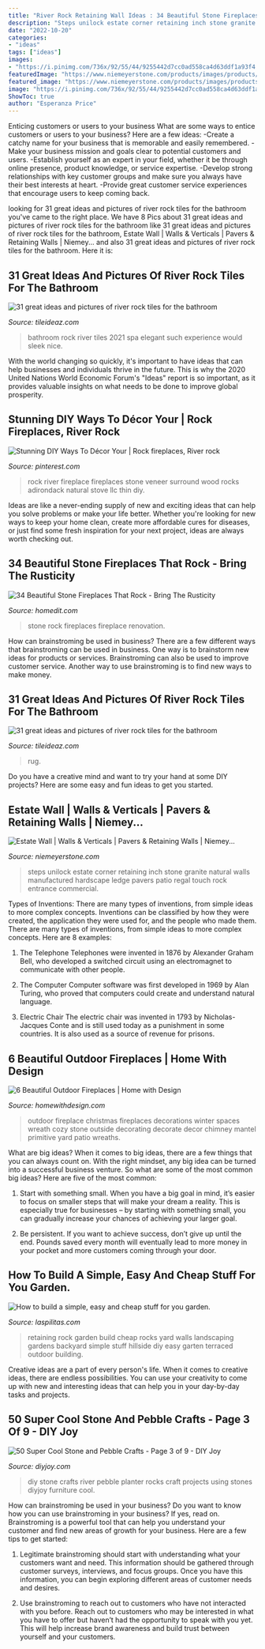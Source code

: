 ```yaml
---
title: "River Rock Retaining Wall Ideas : 34 Beautiful Stone Fireplaces That Rock"
description: "Steps unilock estate corner retaining inch stone granite natural walls manufactured hardscape ledge pavers patio regal touch rock entrance commercial"
date: "2022-10-20"
categories:
- "ideas"
tags: ["ideas"]
images:
- "https://i.pinimg.com/736x/92/55/44/9255442d7cc0ad558ca4d63ddf1a93f4.jpg"
featuredImage: "https://www.niemeyerstone.com/products/images/products/original/estate-wall_7.jpg"
featured_image: "https://www.niemeyerstone.com/products/images/products/original/estate-wall_7.jpg"
image: "https://i.pinimg.com/736x/92/55/44/9255442d7cc0ad558ca4d63ddf1a93f4.jpg"
ShowToc: true
author: "Esperanza Price"
---
```



Enticing customers or users to your business
What are some ways to entice customers or users to your business? Here are a few ideas: 
-Create a catchy name for your business that is memorable and easily remembered.
-Make your business mission and goals clear to potential customers and users. 
-Establish yourself as an expert in your field, whether it be through online presence, product knowledge, or service expertise. 
-Develop strong relationships with key customer groups and make sure you always have their best interests at heart. 
-Provide great customer service experiences that encourage users to keep coming back.

	

		
looking for 31 great ideas and pictures of river rock tiles for the bathroom you've came to the right place. We have 8 Pics about 31 great ideas and pictures of river rock tiles for the bathroom like 31 great ideas and pictures of river rock tiles for the bathroom, Estate Wall | Walls &amp; Verticals | Pavers &amp; Retaining Walls | Niemey... and also 31 great ideas and pictures of river rock tiles for the bathroom. Here it is:
		
    
## 31 Great Ideas And Pictures Of River Rock Tiles For The Bathroom

<img loading=lazy src="http://www.tileideaz.com/wp-content/uploads/2015/09/DSC00076-e1343700576303.jpg" onerror="this.onerror=null;this.src='https://tse4.mm.bing.net/th?id=OIP.MUSkoKaGyabsKlKAgFpDzQHaJ4&amp;pid=15.1';" alt="31 great ideas and pictures of river rock tiles for the bathroom">

_Source: tileideaz.com_

>bathroom rock river tiles 2021 spa elegant such experience would sleek nice. 

	

With the world changing so quickly, it's important to have ideas that can help businesses and individuals thrive in the future. This is why the 2020 United Nations World Economic Forum's "Ideas" report is so important, as it provides valuable insights on what needs to be done to improve global prosperity.

    
## Stunning DIY Ways To Décor Your | Rock Fireplaces, River Rock

<img loading=lazy src="https://i.pinimg.com/736x/92/55/44/9255442d7cc0ad558ca4d63ddf1a93f4.jpg" onerror="this.onerror=null;this.src='https://tse1.mm.bing.net/th?id=OIP.yqZnW7bBlj08exvvPXMdmQAAAA&amp;pid=15.1';" alt="Stunning DIY Ways To Décor Your | Rock fireplaces, River rock">

_Source: pinterest.com_

>rock river fireplace fireplaces stone veneer surround wood rocks adirondack natural stove llc thin diy. 

	

Ideas are like a never-ending supply of new and exciting ideas that can help you solve problems or make your life better. Whether you're looking for new ways to keep your home clean, create more affordable cures for diseases, or just find some fresh inspiration for your next project, ideas are always worth checking out.

    
## 34 Beautiful Stone Fireplaces That Rock - Bring The Rusticity

<img loading=lazy src="https://cdn.homedit.com/wp-content/uploads/2014/02/after-renovation-stone-fireplace.jpg" onerror="this.onerror=null;this.src='https://tse2.mm.bing.net/th?id=OIP.7jzVG9ycN3xuM8XpBmpzngHaLH&amp;pid=15.1';" alt="34 Beautiful Stone Fireplaces That Rock - Bring The Rusticity">

_Source: homedit.com_

>stone rock fireplaces fireplace renovation. 

	

How can brainstroming be used in business?
There are a few different ways that brainstroming can be used in business. One way is to brainstorm new ideas for products or services. Brainstroming can also be used to improve customer service. Another way to use brainstroming is to find new ways to make money.

    
## 31 Great Ideas And Pictures Of River Rock Tiles For The Bathroom

<img loading=lazy src="https://www.tileideaz.com/wp-content/uploads/2015/09/upstairs_river_rocks.jpg" onerror="this.onerror=null;this.src='https://tse2.mm.bing.net/th?id=OIP.6-HsWUVtzrohFLc35fT1TgHaLH&amp;pid=15.1';" alt="31 great ideas and pictures of river rock tiles for the bathroom">

_Source: tileideaz.com_

>rug. 

	

Do you have a creative mind and want to try your hand at some DIY projects? Here are some easy and fun ideas to get you started.

    
## Estate Wall | Walls &amp; Verticals | Pavers &amp; Retaining Walls | Niemey...

<img loading=lazy src="https://www.niemeyerstone.com/products/images/products/original/estate-wall_7.jpg" onerror="this.onerror=null;this.src='https://tse4.mm.bing.net/th?id=OIP.0y2sHj7yIgRaCrvB49N09wHaD3&amp;pid=15.1';" alt="Estate Wall | Walls &amp; Verticals | Pavers &amp; Retaining Walls | Niemey...">

_Source: niemeyerstone.com_

>steps unilock estate corner retaining inch stone granite natural walls manufactured hardscape ledge pavers patio regal touch rock entrance commercial. 

	

Types of Inventions: There are many types of inventions, from simple ideas to more complex concepts.
Inventions can be classified by how they were created, the application they were used for, and the people who made them. There are many types of inventions, from simple ideas to more complex concepts. Here are 8 examples:
1. The Telephone 
Telephones were invented in 1876 by Alexander Graham Bell, who developed a switched circuit using an electromagnet to communicate with other people.

2. The Computer 
Computer software was first developed in 1969 by Alan Turing, who proved that computers could create and understand natural language.

3. Electric Chair 
The electric chair was invented in 1793 by Nicholas-Jacques Conte and is still used today as a punishment in some countries. It is also used as a source of revenue for prisons. 

    
## 6 Beautiful Outdoor Fireplaces | Home With Design

<img loading=lazy src="http://homewithdesign.com/wp-content/uploads/2014/03/outdoor-fireplace-ideas-5.jpg" onerror="this.onerror=null;this.src='https://tse2.mm.bing.net/th?id=OIP.ny3vMCfQ86NNsbnMFSBV0QHaJ4&amp;pid=15.1';" alt="6 Beautiful Outdoor Fireplaces | Home with Design">

_Source: homewithdesign.com_

>outdoor fireplace christmas fireplaces decorations winter spaces wreath cozy stone outside decorating decorate decor chimney mantel primitive yard patio wreaths. 

	

What are big ideas?
When it comes to big ideas, there are a few things that you can always count on. With the right mindset, any big idea can be turned into a successful business venture. So what are some of the most common big ideas? Here are five of the most common:
1. Start with something small. When you have a big goal in mind, it’s easier to focus on smaller steps that will make your dream a reality. This is especially true for businesses – by starting with something small, you can gradually increase your chances of achieving your larger goal.

2. Be persistent. If you want to achieve success, don’t give up until the end. Pounds saved every month will eventually lead to more money in your pocket and more customers coming through your door.

    
## How To Build A Simple, Easy And Cheap Stuff For You Garden.

<img loading=lazy src="http://www.laspilitas.com/images/grid24_24/6303/garden/howto/pictures/rock_wall.jpg" onerror="this.onerror=null;this.src='https://tse2.mm.bing.net/th?id=OIP.OyWt5YnRqbcpli7Y8Wu67gHaKL&amp;pid=15.1';" alt="How to build a simple, easy and cheap stuff for you garden.">

_Source: laspilitas.com_

>retaining rock garden build cheap rocks yard walls landscaping gardens backyard simple stuff hillside diy easy garten terraced outdoor building. 

	

Creative ideas are a part of every person's life. When it comes to creative ideas, there are endless possibilities. You can use your creativity to come up with new and interesting ideas that can help you in your day-by-day tasks and projects. 

    
## 50 Super Cool Stone And Pebble Crafts - Page 3 Of 9 - DIY Joy

<img loading=lazy src="http://diyjoy.com/wp-content/uploads/2017/02/DIY-River-Stone-Planter.jpg" onerror="this.onerror=null;this.src='https://tse1.mm.bing.net/th?id=OIP.h1pJvBN-A6nEfu893r5mjQHaKh&amp;pid=15.1';" alt="50 Super Cool Stone and Pebble Crafts - Page 3 of 9 - DIY Joy">

_Source: diyjoy.com_

>diy stone crafts river pebble planter rocks craft projects using stones diyjoy furniture cool. 

	

How can brainstroming be used in your business?
Do you want to know how you can use brainstroming in your business? If yes, read on. Brainstroming is a powerful tool that can help you understand your customer and find new areas of growth for your business. Here are a few tips to get started:
1. Legitimate brainstroming should start with understanding what your customers want and need. This information should be gathered through customer surveys, interviews, and focus groups. Once you have this information, you can begin exploring different areas of customer needs and desires.

2. Use brainstroming to reach out to customers who have not interacted with you before. Reach out to customers who may be interested in what you have to offer but haven’t had the opportunity to speak with you yet. This will help increase brand awareness and build trust between yourself and your customers.


